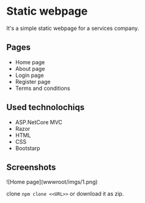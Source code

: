 # Static webpage

It's a simple static webpage for a services company.

## Pages

- Home page
- About page
- Login page
- Register page
- Terms and conditions

## Used technolochiqs

- ASP.NetCore MVC
- Razor
- HTML
- CSS
- Bootstarp

## Screenshots

<div style="width: 60%; height: 60%;">
![Home page](wwwroot/imgs/1.png)
</div>

clone `npm clone <<URL>>` or download it as zip.
